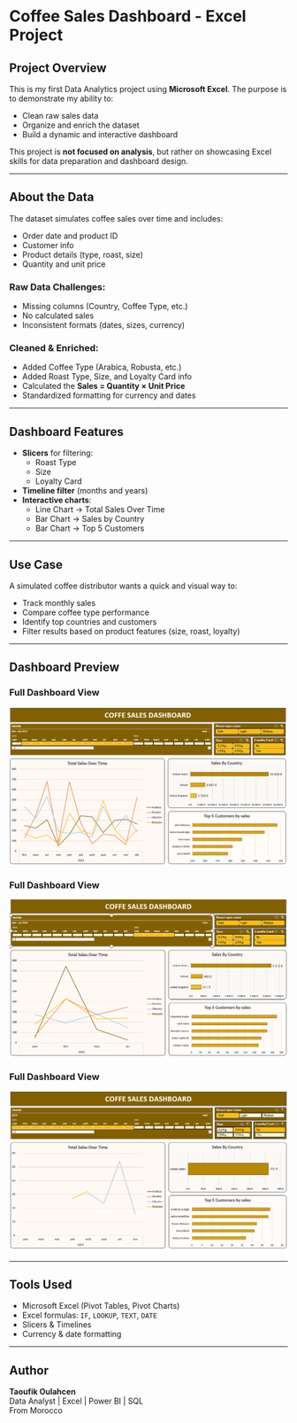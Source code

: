 #  Coffee Sales Dashboard - Excel Project

##  Project Overview

This is my first Data Analytics project using **Microsoft Excel**. The purpose is to demonstrate my ability to:
- Clean raw sales data
- Organize and enrich the dataset
- Build a dynamic and interactive dashboard

 This project is **not focused on analysis**, but rather on showcasing Excel skills for data preparation and dashboard design.

---

##  About the Data

The dataset simulates coffee sales over time and includes:
- Order date and product ID
- Customer info
- Product details (type, roast, size)
- Quantity and unit price

### Raw Data Challenges:
- Missing columns (Country, Coffee Type, etc.)
- No calculated sales
- Inconsistent formats (dates, sizes, currency)

### Cleaned & Enriched:
- Added Coffee Type (Arabica, Robusta, etc.)
- Added Roast Type, Size, and Loyalty Card info
- Calculated the **Sales = Quantity × Unit Price**
- Standardized formatting for currency and dates

---

##  Dashboard Features

- **Slicers** for filtering:
  - Roast Type
  - Size
  - Loyalty Card
- **Timeline filter** (months and years)
- **Interactive charts**:
  - Line Chart → Total Sales Over Time
  - Bar Chart → Sales by Country
  - Bar Chart → Top 5 Customers

---

##  Use Case

A simulated coffee distributor wants a quick and visual way to:
- Track monthly sales
- Compare coffee type performance
- Identify top countries and customers
- Filter results based on product features (size, roast, loyalty)

---

##  Dashboard Preview

###  Full Dashboard View
![Dashboard 1](Dashboard%20Coffe%201.png)


###  Full Dashboard View
![Dashboard 2](Dashboard%20Coffe%202.png)


###  Full Dashboard View
![Dashboard 3](Dashboard%20Coffe%203.png)


---

##  Tools Used

- Microsoft Excel (Pivot Tables, Pivot Charts)
- Excel formulas: `IF`, `LOOKUP`, `TEXT`, `DATE`
- Slicers & Timelines
- Currency & date formatting

---


##  Author

**Taoufik Oulahcen**  
Data Analyst | Excel | Power BI | SQL  
From Morocco   
